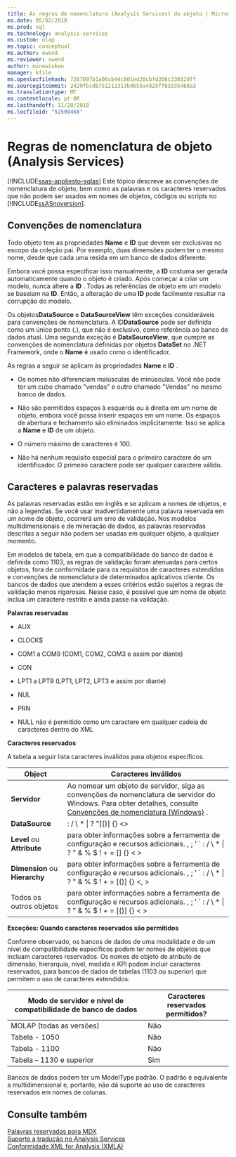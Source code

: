 ```yaml
---
title: As regras de nomenclatura (Analysis Services) do objeto | Microsoft Docs
ms.date: 05/02/2018
ms.prod: sql
ms.technology: analysis-services
ms.custom: olap
ms.topic: conceptual
ms.author: owend
ms.reviewer: owend
author: minewiskan
manager: kfile
ms.openlocfilehash: 7267097b1a06cb44c801ed20cbfd206c330328ff
ms.sourcegitcommit: 2429fbcdb751211313bd655a4825ffb33354bda3
ms.translationtype: MT
ms.contentlocale: pt-BR
ms.lasthandoff: 11/28/2018
ms.locfileid: "52509468"
---
```

# <a name="object-naming-rules-analysis-services"></a>Regras de nomenclatura de objeto (Analysis Services)
[!INCLUDE[ssas-appliesto-sqlas](../../../includes/ssas-appliesto-sqlas.md)]
  Este tópico descreve as convenções de nomenclatura de objeto, bem como as palavras e os caracteres reservados que não podem ser usados em nomes de objetos, códigos ou scripts no [!INCLUDE[ssASnoversion](../../../includes/ssasnoversion-md.md)].  
  
##  <a name="bkmk_Names"></a> Convenções de nomenclatura  
 Todo objeto tem as propriedades **Name** e **ID** que devem ser exclusivas no escopo da coleção pai. Por exemplo, duas dimensões podem ter o mesmo nome, desde que cada uma resida em um banco de dados diferente.  
  
 Embora você possa especificar isso manualmente, a **ID** costuma ser gerada automaticamente quando o objeto é criado. Após começar a criar um modelo, nunca altere a **ID** . Todas as referências de objeto em um modelo se baseiam na **ID**. Então, a alteração de uma **ID** pode facilmente resultar na corrupção do modelo.  
  
 Os objetos**DataSource** e **DataSourceView** têm exceções consideráveis para convenções de nomenclatura. A ID**DataSource** pode ser definida como um único ponto (.), que não é exclusivo, como referência ao banco de dados atual. Uma segunda exceção é **DataSourceView**, que cumpre as convenções de nomenclatura definidas por objetos **DataSet** no .NET Framework, onde o **Name** é usado como o identificador.  
  
 As regras a seguir se aplicam às propriedades **Name** e **ID** .  
  
-   Os nomes não diferenciam maiúsculas de minúsculas. Você não pode ter um cubo chamado "vendas" e outro chamado "Vendas" no mesmo banco de dados.  
  
-   Não são permitidos espaços à esquerda ou à direita em um nome de objeto, embora você possa inserir espaços em um nome. Os espaços de abertura e fechamento são eliminados implicitamente. Isso se aplica a **Name** e **ID** de um objeto.  
  
-   O número máximo de caracteres é 100.  
  
-   Não há nenhum requisito especial para o primeiro caractere de um identificador. O primeiro caractere pode ser qualquer caractere válido.  
  
##  <a name="bkmk_reserved"></a> Caracteres e palavras reservadas  
 As palavras reservadas estão em inglês e se aplicam a nomes de objetos, e não a legendas. Se você usar inadvertidamente uma palavra reservada em um nome de objeto, ocorrerá um erro de validação. Nos modelos multidimensionais e de mineração de dados, as palavras reservadas descritas a seguir não podem ser usadas em qualquer objeto, a qualquer momento.  
  
 Em modelos de tabela, em que a compatibilidade do banco de dados é definida como 1103, as regras de validação foram atenuadas para certos objetos, fora de conformidade para os requisitos de caracteres estendidos e convenções de nomenclatura de determinados aplicativos cliente. Os bancos de dados que atendem a esses critérios estão sujeitos a regras de validação menos rigorosas. Nesse caso, é possível que um nome de objeto inclua um caractere restrito e ainda passe na validação.  
  
 **Palavras reservadas**  
  
-   AUX  
  
-   CLOCK$  
  
-   COM1 a COM9 (COM1, COM2, COM3 e assim por diante)  
  
-   CON  
  
-   LPT1 a LPT9 (LPT1, LPT2, LPT3 e assim por diante)  
  
-   NUL  
  
-   PRN  
  
-   NULL não é permitido como um caractere em qualquer cadeia de caracteres dentro do XML  
  
 **Caracteres reservados**  
  
 A tabela a seguir lista caracteres inválidos para objetos específicos.  
  
|Object|Caracteres inválidos|  
|------------|------------------------|  
|**Servidor**|Ao nomear um objeto de servidor, siga as convenções de nomenclatura de servidor do Windows. Para obter detalhes, consulte [Convenções de nomenclatura (Windows)](/windows/desktop/DNS/naming-conventions) .|  
|**DataSource**|: / \ * &#124; ? "[()] {} <>|  
|**Level** ou **Attribute**|para obter informações sobre a ferramenta de configuração e recursos adicionais. , ; ' ` : / \ * &#124; ? " & % $ ! + = [] {} < >|  
|**Dimension** ou **Hierarchy**|para obter informações sobre a ferramenta de configuração e recursos adicionais. , ; ' ` : / \ * &#124; ? " & % $ ! + = [()] {} \<, >|  
|Todos os outros objetos|para obter informações sobre a ferramenta de configuração e recursos adicionais. , ; ' ` : / \ * &#124; ? " & % $ ! + = [()] {} < >|  
  
 **Exceções: Quando caracteres reservados são permitidos**  
  
 Conforme observado, os bancos de dados de uma modalidade e de um nível de compatibilidade específicos podem ter nomes de objetos que incluam caracteres reservados. Os nomes de objeto de atributo de dimensão, hierarquia, nível, medida e KPI podem incluir caracteres reservados, para bancos de dados de tabelas (1103 ou superior) que permitem o uso de caracteres estendidos:  
  
|Modo de servidor e nível de compatibilidade de banco de dados|Caracteres reservados permitidos?|  
|--------------------------------------------------|----------------------------------|  
|MOLAP (todas as versões)|Não|  
|Tabela - 1050|Não|  
|Tabela - 1100|Não|  
|Tabela – 1130 e superior|Sim|  
  
 Bancos de dados podem ter um ModelType padrão. O padrão é equivalente a multidimensional e, portanto, não dá suporte ao uso de caracteres reservados em nomes de colunas.  
  
## <a name="see-also"></a>Consulte também  
 [Palavras reservadas para MDX](../../../mdx/mdx-reserved-words.md)   
 [Suporte a tradução no Analysis Services](../../../analysis-services/translation-support-in-analysis-services.md)   
 [Conformidade XML for Analysis &#40;XMLA&#41;](https://docs.microsoft.com/bi-reference/xmla/xml-for-analysis-compliance-xmla)  
  
  

